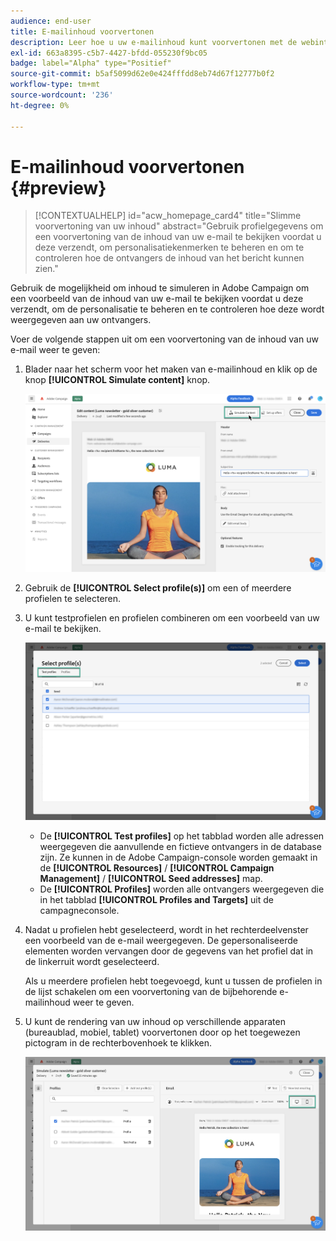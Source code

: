 ```yaml
---
audience: end-user
title: E-mailinhoud voorvertonen
description: Leer hoe u uw e-mailinhoud kunt voorvertonen met de webinterface voor campagnes
exl-id: 663a8395-c5b7-4427-bfdd-055230f9bc05
badge: label="Alpha" type="Positief"
source-git-commit: b5af5099d62e0e424fffdd8eb74d67f12777b0f2
workflow-type: tm+mt
source-wordcount: '236'
ht-degree: 0%

---
```



# E-mailinhoud voorvertonen {#preview}

>[!CONTEXTUALHELP]
>id="acw_homepage_card4"
>title="Slimme voorvertoning van uw inhoud"
>abstract="Gebruik profielgegevens om een voorvertoning van de inhoud van uw e-mail te bekijken voordat u deze verzendt, om personalisatiekenmerken te beheren en om te controleren hoe de ontvangers de inhoud van het bericht kunnen zien."

Gebruik de mogelijkheid om inhoud te simuleren in Adobe Campaign om een voorbeeld van de inhoud van uw e-mail te bekijken voordat u deze verzendt, om de personalisatie te beheren en te controleren hoe deze wordt weergegeven aan uw ontvangers.

Voer de volgende stappen uit om een voorvertoning van de inhoud van uw e-mail weer te geven:

1. Blader naar het scherm voor het maken van e-mailinhoud en klik op de knop **[!UICONTROL Simulate content]** knop.

   ![](assets/simulate.png)

1. Gebruik de **[!UICONTROL Select profile(s)]** om een of meerdere profielen te selecteren.
1. U kunt testprofielen en profielen combineren om een voorbeeld van uw e-mail te bekijken.

   ![](assets/preview-profile.png)

   * De **[!UICONTROL Test profiles]** op het tabblad worden alle adressen weergegeven die aanvullende en fictieve ontvangers in de database zijn. Ze kunnen in de Adobe Campaign-console worden gemaakt in de **[!UICONTROL Resources]** / **[!UICONTROL Campaign Management]** / **[!UICONTROL Seed addresses]** map.
   * De **[!UICONTROL Profiles]** worden alle ontvangers weergegeven die in het tabblad **[!UICONTROL Profiles and Targets]** uit de campagneconsole.

1. Nadat u profielen hebt geselecteerd, wordt in het rechterdeelvenster een voorbeeld van de e-mail weergegeven. De gepersonaliseerde elementen worden vervangen door de gegevens van het profiel dat in de linkerruit wordt geselecteerd.

   Als u meerdere profielen hebt toegevoegd, kunt u tussen de profielen in de lijst schakelen om een voorvertoning van de bijbehorende e-mailinhoud weer te geven.

1. U kunt de rendering van uw inhoud op verschillende apparaten (bureaublad, mobiel, tablet) voorvertonen door op het toegewezen pictogram in de rechterbovenhoek te klikken.

   ![](assets/preview.png)


